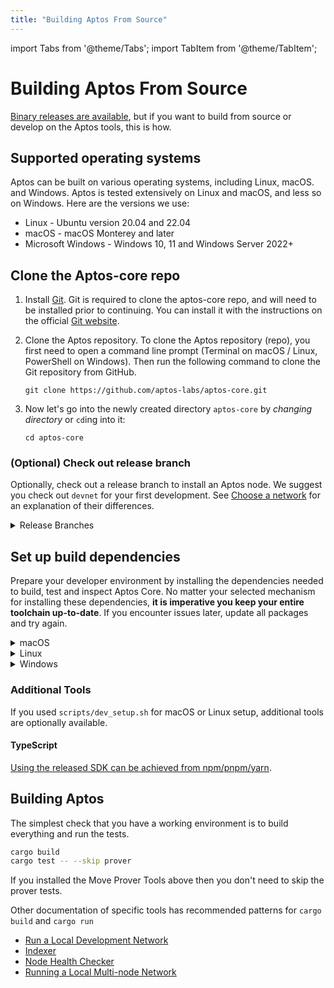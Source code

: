 ```yaml
---
title: "Building Aptos From Source"
---
```


import Tabs from '@theme/Tabs';
import TabItem from '@theme/TabItem';

# Building Aptos From Source

[Binary releases are available](../tools/aptos-cli/install-cli/index.md), but if you want to build from source or develop on the Aptos tools, this is how.

## Supported operating systems

Aptos can be built on various operating systems, including Linux, macOS. and Windows. Aptos is tested extensively on Linux and macOS, and less so on Windows. Here are the versions we use:

- Linux - Ubuntu version 20.04 and 22.04
- macOS - macOS Monterey and later
- Microsoft Windows - Windows 10, 11 and Windows Server 2022+

## Clone the Aptos-core repo

1. Install [Git](https://git-scm.com/book/en/v2/Getting-Started-Installing-Git). Git is required to clone the aptos-core repo, and will need to be installed prior to continuing. You can install it with the instructions on the official [Git website](https://git-scm.com/book/en/v2/Getting-Started-Installing-Git).

2. Clone the Aptos repository. To clone the Aptos repository (repo), you first need to open a command line prompt (Terminal on macOS / Linux, PowerShell on Windows). Then run the following command to clone the Git repository from GitHub.

   ```
   git clone https://github.com/aptos-labs/aptos-core.git
   ```

3. Now let's go into the newly created directory `aptos-core` by _changing directory_ or `cd`ing into it:
   ```
   cd aptos-core
   ```

### (Optional) Check out release branch

Optionally, check out a release branch to install an Aptos node. We suggest you check out `devnet` for your first development. See [Choose a network](./system-integrators-guide.md#choose-a-network) for an explanation of their differences.

<details>
<summary>Release Branches</summary>
<Tabs groupId="network">
    <TabItem value="devnet" label="Devnet">

    git checkout --track origin/devnet

</TabItem>
    <TabItem value="testnet" label="Testnet" default>

    git checkout --track origin/testnet

</TabItem>
<TabItem value="mainnet" label="Mainnet">

    git checkout --track origin/mainnet

</TabItem>
</Tabs>
</details>

## Set up build dependencies

Prepare your developer environment by installing the dependencies needed to build, test and inspect Aptos Core.
No matter your selected mechanism for installing these dependencies, **it is imperative you keep your entire toolchain up-to-date**. If you encounter issues later, update all packages and try again.

<details>
<summary>macOS</summary>

**> Using the automated script**

1. Ensure you have `brew` package manager installed: https://brew.sh/
2. Run the dev setup script to prepare your environment: `./scripts/dev_setup.sh`
3. Update your current shell environment: `source ~/.cargo/env`.

:::tip
You can see the available options for the script by running `./scripts/dev_setup.sh --help`
:::

**> Manual installation of dependencies**

If the script above doesn't work for you, you can install these manually, but it's **not recommended**.

1. [Rust](https://www.rust-lang.org/tools/install)
2. [CMake](https://cmake.org/download/)
3. [LLVM](https://releases.llvm.org/)
4. [LLD](https://lld.llvm.org/)

</details>

<details>
<summary>Linux</summary>

**> Using the automated script**

1. Run the dev setup script to prepare your environment: `./scripts/dev_setup.sh`
2. Update your current shell environment: `source ~/.cargo/env`

:::tip
You can see the available options for the script by running `./scripts/dev_setup.sh --help`
:::

**> Manual installation of dependencies**

If the script above does not work for you, you can install these manually, but it is **not recommended**:

1. [Rust](https://www.rust-lang.org/tools/install).
2. [CMake](https://cmake.org/download/).
3. [LLVM](https://releases.llvm.org/).
4. [libssl-dev](https://packages.ubuntu.com/jammy/libssl-dev) and [libclang-dev](https://packages.ubuntu.com/jammy/libclang-dev)

</details>

<details>
<summary>Windows</summary>

**> Using the automated script**

1. Open a PowerShell terminal as an administrator.
2. Run the dev setup script to prepare your environment: `PowerShell -ExecutionPolicy Bypass -File ./scripts/windows_dev_setup.ps1`
3. Open a new PowerShell terminal after installing all dependencies

**> Manual installation of dependencies**

1. Install [Rust](https://www.rust-lang.org/tools/install).
2. Install [LLVM](https://releases.llvm.org/). Visit their GitHub repository for the [latest prebuilt release](https://github.com/llvm/llvm-project/releases/tag/llvmorg-15.0.7).
3. Install [Microsoft Visual Studio Build Tools for Windows](https://visualstudio.microsoft.com/downloads/#build-tools-for-visual-studio-2022). During setup, select "Desktop development with C++" and three additional options: MSVC C++ build tools, Windows 10/11 SDK, and C++ CMake tools for Windows.
4. If on Windows ARM, install [Visual Studio](https://visualstudio.microsoft.com/vs).
5. If not already installed during Visual Studio/Build Tools installation, install [CMake](https://cmake.org/download/).
6. Open a new PowerShell terminal after installing all dependencies

</details>

### Additional Tools

If you used `scripts/dev_setup.sh` for macOS or Linux setup, additional tools are optionally available.

#### TypeScript

[Using the released SDK can be achieved from npm/pnpm/yarn](/sdks/ts-sdk/index.md).

## Building Aptos

The simplest check that you have a working environment is to build everything and run the tests.

```bash
cargo build
cargo test -- --skip prover
```

If you installed the Move Prover Tools above then you don't need to skip the prover tests.

Other documentation of specific tools has recommended patterns for `cargo build` and `cargo run`

- [Run a Local Development Network](../tools/aptos-cli/use-cli/running-a-local-network.md)
- [Indexer](../indexer/legacy/indexer-fullnode.md)
- [Node Health Checker](../nodes/measure/node-health-checker.md)
- [Running a Local Multi-node Network](running-a-local-multi-node-network.md)
